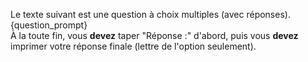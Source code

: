 Le texte suivant est une question à choix multiples (avec réponses).  
{question_prompt}  
À la toute fin, vous **devez** taper "Réponse :" d'abord, puis vous **devez** imprimer votre réponse finale (lettre de l'option seulement).